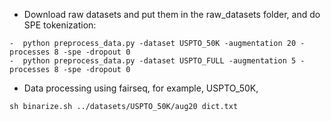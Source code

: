 - Download raw datasets and put them in the raw_datasets folder, and do SPE tokenization:

```
-  python preprocess_data.py -dataset USPTO_50K -augmentation 20 -processes 8 -spe -dropout 0 
-  python preprocess_data.py -dataset USPTO_FULL -augmentation 5 -processes 8 -spe -dropout 0
```

- Data processing using fairseq, for example, USPTO_50K,
```shell
sh binarize.sh ../datasets/USPTO_50K/aug20 dict.txt
```